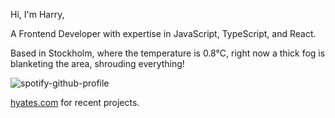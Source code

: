 Hi, I'm Harry,

A Frontend Developer with expertise in JavaScript, TypeScript, and React.

<!-- WEATHER_START -->
Based in Stockholm, where the temperature is 0.8°C, right now a thick fog is blanketing the area, shrouding everything!
<!-- WEATHER_END -->

<p align="left">
  <a>
    <img src="https://spotify-github-profile.vercel.app/api/view?uid=bigbello&cover_image=true&theme=natemoo-re&show_offline=true&background_color=121212&interchange=false&bar_color=53b14f&bar_color_cover=false" alt="spotify-github-profile">
  </a>
</p>

[hyates.com](http://hyates.com) for recent projects.




